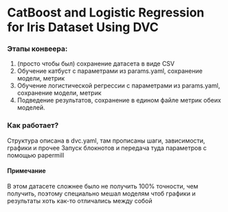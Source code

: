 # CatBoost and Logistic Regression for Iris Dataset Using DVC

### Этапы конвеера:

1. (просто чтобы был) сохранение датасета в виде CSV
2. Обучение катбуст с параметрами из params.yaml, сохранение модели, метрик
3. Обучение логистической регрессии с параметрами из params.yaml, сохранение модели, метрик
4. Подведение результатов, сохранение в едином файле метрик обеих моделей.

### Как работает?
Структура описана в dvc.yaml, там прописаны шаги, зависимости, графики и прочее
Запуск блокнотов и передача туда параметров с помощью papermill

#### Примечание
В этом датасете сложнее было не получить 100% точности, чем получить, поэтому специально мешал моделям чтоб графики и результаты хоть как-то отличались между собой
